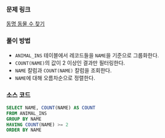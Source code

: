 ### 문제 링크
[동명 동물 수 찾기](https://school.programmers.co.kr/learn/courses/30/lessons/59041)

### 풀이 방법
- `ANIMAL_INS` 테이블에서 레코드들을 `NAME`을 기준으로 그룹화한다.
- `COUNT(NAME)`의 값이 2 이상인 결과만 필터링한다.
- `NAME` 칼럼과 `COUNT(NAME)` 칼럼을 조회한다.
- `NAME`에 대해 오름차순으로 정렬한다.

### 소스 코드
```sql
SELECT NAME, COUNT(NAME) AS COUNT
FROM ANIMAL_INS 
GROUP BY NAME
HAVING COUNT(NAME) >= 2
ORDER BY NAME
```
